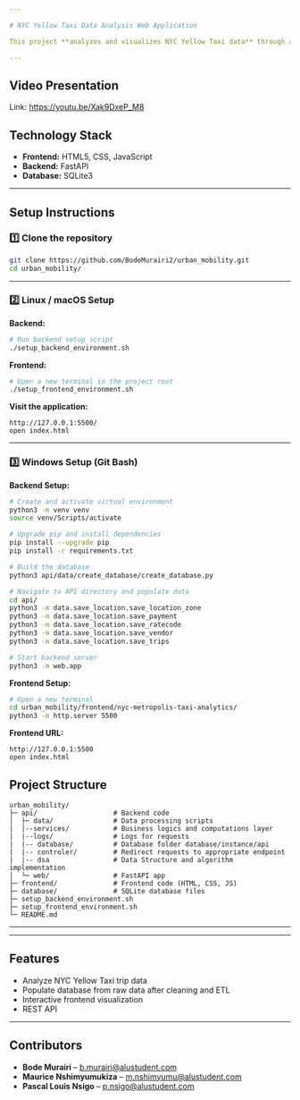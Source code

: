```yaml
---

# NYC Yellow Taxi Data Analysis Web Application

This project **analyzes and visualizes NYC Yellow Taxi data** through an interactive web application.

---
```


## Video Presentation
Link: https://youtu.be/Xak9DxeP_M8

## Technology Stack

* **Frontend:** HTML5, CSS, JavaScript
* **Backend:** FastAPI
* **Database:** SQLite3

---

## Setup Instructions

### 1️⃣ Clone the repository

```bash
git clone https://github.com/BodeMurairi2/urban_mobility.git
cd urban_mobility/
```

---

### 2️⃣ Linux / macOS Setup

**Backend:**

```bash
# Run backend setup script
./setup_backend_environment.sh
```

**Frontend:**

```bash
# Open a new terminal in the project root
./setup_frontend_environment.sh
```

**Visit the application:**

```
http://127.0.0.1:5500/
open index.html
```

---

### 3️⃣ Windows Setup (Git Bash)

**Backend Setup:**

```bash
# Create and activate virtual environment
python3 -m venv venv
source venv/Scripts/activate

# Upgrade pip and install dependencies
pip install --upgrade pip
pip install -r requirements.txt

# Build the database
python3 api/data/create_database/create_database.py

# Navigate to API directory and populate data
cd api/
python3 -m data.save_location.save_location_zone
python3 -m data.save_location.save_payment
python3 -m data.save_location.save_ratecode
python3 -m data.save_location.save_vendor
python3 -m data.save_location.save_trips

# Start backend server
python3 -m web.app
```

**Frontend Setup:**

```bash
# Open a new terminal
cd urban_mobility/frontend/nyc-metropolis-taxi-analytics/
python3 -m http.server 5500
```

**Frontend URL:**

```
http://127.0.0.1:5500
open index.html
```

## Project Structure

```
urban_mobility/
├─ api/                   # Backend code
│  ├─ data/               # Data processing scripts
|  |--services/           # Business logics and computations layer
|  |--logs/               # Logs for requests
|  |-- database/          # Database folder database/instance/api
|  |-- controler/         # Redirect requests to appropriate endpoint
|  |-- dsa                # Data Structure and algorithm implementation
│  └─ web/                # FastAPI app
├─ frontend/              # Frontend code (HTML, CSS, JS)
├─ database/              # SQLite database files
├─ setup_backend_environment.sh
├─ setup_frontend_environment.sh
└─ README.md
```

---
---

## Features

* Analyze NYC Yellow Taxi trip data
* Populate database from raw data after cleaning and ETL
* Interactive frontend visualization
* REST API
---

## Contributors

* **Bode Murairi** – [b.murairi@alustudent.com](mailto:b.murairi@alustudent.com)
* **Maurice Nshimyumukiza** – [m.nshimyumu@alustudent.com](mailto:m.nshimyumu@alustudent.com)
* **Pascal Louis Nsigo** – [p.nsigo@alustudent.com](mailto:p.nsigo@alustudent.com)

